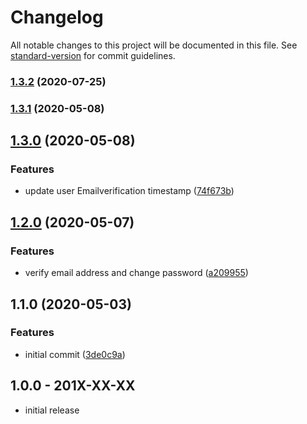 # Changelog

All notable changes to this project will be documented in this file. See [standard-version](https://github.com/conventional-changelog/standard-version) for commit guidelines.

### [1.3.2](https://github.com/openresources/email-login/compare/v1.3.1...v1.3.2) (2020-07-25)

### [1.3.1](https://github.com/openresources/email-login/compare/v1.3.0...v1.3.1) (2020-05-08)

## [1.3.0](https://github.com/openresources/email-login/compare/v1.2.0...v1.3.0) (2020-05-08)


### Features

* update user Emailverification timestamp ([74f673b](https://github.com/openresources/email-login/commit/74f673b67b890da838d452dfcdbda0dd34d806ea))

## [1.2.0](https://github.com/openresources/email-login/compare/v1.1.0...v1.2.0) (2020-05-07)


### Features

* verify email address and change password ([a209955](https://github.com/openresources/email-login/commit/a209955e2c9dd05e47c9e20e68a71186199bf890))

## 1.1.0 (2020-05-03)


### Features

* initial commit ([3de0c9a](https://github.com/openresources/email-login/commit/3de0c9a2c350fa1c7b8c27a8b6c335485bb41221))

## 1.0.0 - 201X-XX-XX

- initial release

